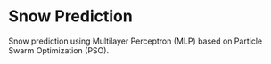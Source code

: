 # Snow Prediction

Snow prediction using Multilayer Perceptron (MLP) based on Particle Swarm Optimization (PSO).
